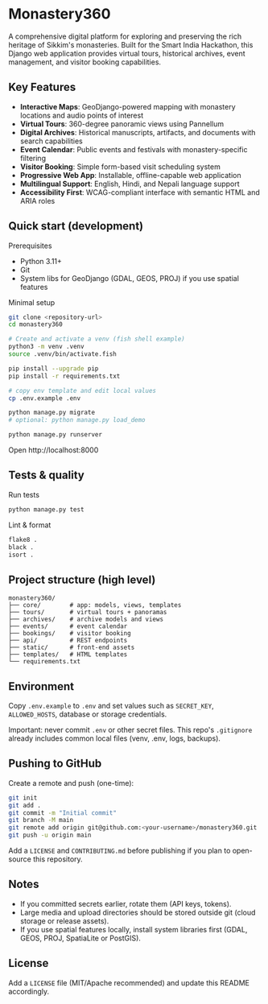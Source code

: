 # Monastery360

A comprehensive digital platform for exploring and preserving the rich heritage of Sikkim's monasteries. Built for the Smart India Hackathon, this Django web application provides virtual tours, historical archives, event management, and visitor booking capabilities.

## Key Features

-   **Interactive Maps**: GeoDjango-powered mapping with monastery locations and audio points of interest
-   **Virtual Tours**: 360-degree panoramic views using Pannellum
-   **Digital Archives**: Historical manuscripts, artifacts, and documents with search capabilities
-   **Event Calendar**: Public events and festivals with monastery-specific filtering
-   **Visitor Booking**: Simple form-based visit scheduling system
-   **Progressive Web App**: Installable, offline-capable web application
-   **Multilingual Support**: English, Hindi, and Nepali language support
-   **Accessibility First**: WCAG-compliant interface with semantic HTML and ARIA roles

## Quick start (development)

Prerequisites

-   Python 3.11+
-   Git
-   System libs for GeoDjango (GDAL, GEOS, PROJ) if you use spatial features

Minimal setup

```bash
git clone <repository-url>
cd monastery360

# Create and activate a venv (fish shell example)
python3 -m venv .venv
source .venv/bin/activate.fish

pip install --upgrade pip
pip install -r requirements.txt

# copy env template and edit local values
cp .env.example .env

python manage.py migrate
# optional: python manage.py load_demo

python manage.py runserver
```

Open http://localhost:8000

## Tests & quality

Run tests

```bash
python manage.py test
```

Lint & format

```bash
flake8 .
black .
isort .
```

## Project structure (high level)

```
monastery360/
├── core/        # app: models, views, templates
├── tours/       # virtual tours + panoramas
├── archives/    # archive models and views
├── events/      # event calendar
├── bookings/    # visitor booking
├── api/         # REST endpoints
├── static/      # front-end assets
├── templates/   # HTML templates
└── requirements.txt
```

## Environment

Copy `.env.example` to `.env` and set values such as `SECRET_KEY`, `ALLOWED_HOSTS`, database or storage credentials.

Important: never commit `.env` or other secret files. This repo's `.gitignore` already includes common local files (venv, .env, logs, backups).

## Pushing to GitHub

Create a remote and push (one-time):

```bash
git init
git add .
git commit -m "Initial commit"
git branch -M main
git remote add origin git@github.com:<your-username>/monastery360.git
git push -u origin main
```

Add a `LICENSE` and `CONTRIBUTING.md` before publishing if you plan to open-source this repository.

## Notes

-   If you committed secrets earlier, rotate them (API keys, tokens).
-   Large media and upload directories should be stored outside git (cloud storage or release assets).
-   If you use spatial features locally, install system libraries first (GDAL, GEOS, PROJ, SpatiaLite or PostGIS).

## License

Add a `LICENSE` file (MIT/Apache recommended) and update this README accordingly.
